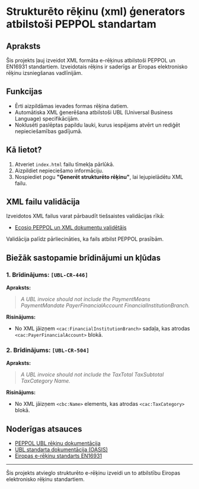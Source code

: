 # Strukturēto rēķinu (xml) ģenerators atbilstoši PEPPOL standartam

## Apraksts

Šis projekts ļauj izveidot XML formāta e-rēķinus atbilstoši PEPPOL un EN16931 standartiem. Izveidotais rēķins ir saderīgs ar Eiropas elektronisko rēķinu izsniegšanas vadlīnijām.

## Funkcijas

- Ērti aizpildāmas ievades formas rēķina datiem.
- Automātiska XML ģenerēšana atbilstoši UBL (Universal Business Language) specifikācijām.
- Noklusēti paslēptas papildu lauki, kurus iespējams atvērt un rediģēt nepieciešamības gadījumā.

## Kā lietot?

1. Atveriet `index.html` failu tīmekļa pārlūkā.
2. Aizpildiet nepieciešamo informāciju.
3. Nospiediet pogu **"Ģenerēt strukturēto rēķinu"**, lai lejupielādētu XML failu.

## XML failu validācija

Izveidotos XML failus varat pārbaudīt tiešsaistes validācijas rīkā:

- [Ecosio PEPPOL un XML dokumentu validētājs](https://ecosio.com/en/peppol-and-xml-document-validator/)

Validācija palīdz pārliecināties, ka fails atbilst PEPPOL prasībām.

## Biežāk sastopamie brīdinājumi un kļūdas

### 1. Brīdinājums: `[UBL-CR-446]`
**Apraksts:**
> *A UBL invoice should not include the PaymentMeans PaymentMandate PayerFinancialAccount FinancialInstitutionBranch.*

**Risinājums:**
- No XML jāizņem `<cac:FinancialInstitutionBranch>` sadaļa, kas atrodas `<cac:PayerFinancialAccount>` blokā.

### 2. Brīdinājums: `[UBL-CR-504]`
**Apraksts:**
> *A UBL invoice should not include the TaxTotal TaxSubtotal TaxCategory Name.*

**Risinājums:**
- No XML jāizņem `<cbc:Name>` elements, kas atrodas `<cac:TaxCategory>` blokā.

## Noderīgas atsauces

- [PEPPOL UBL rēķinu dokumentācija](https://docs.peppol.eu/poacc/billing/3.0/)
- [UBL standarta dokumentācija (OASIS)](https://www.oasis-open.org/committees/tc_home.php?wg_abbrev=ubl)
- [Eiropas e-rēķinu standarts EN16931](https://standards.cen.eu/dyn/www/f?p=204:110:0::::FSP_PROJECT,FSP_ORG_ID:60602,1883209&cs=1E67269B3DDECC9FF6E78C97692B22D75)

---

Šis projekts atvieglo strukturēto e-rēķinu izveidi un to atbilstību Eiropas elektronisko rēķinu standartiem.

